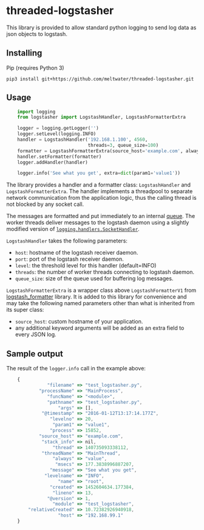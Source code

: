 threaded-logstasher
===================
This library is provided to allow standard python logging to send log data
as json objects to logstash.

Installing
----------
Pip (requires Python 3)

    pip3 install git+https://github.com/meltwater/threaded-logstasher.git

Usage
-----
```python
    import logging
    from logstasher import LogstashHandler, LogstashFormatterExtra

    logger = logging.getLogger('')
    logger.setLevel(logging.INFO)
    handler = LogstashHandler('192.168.1.100', 4560,
                              threads=3, queue_size=100)
    formatter = LogstashFormatterExtra(source_host='example.com', always='value')
    handler.setFormatter(formatter)
    logger.addHandler(handler)

    logger.info('See what you get', extra=dict(param1='value1'))
```

The library provides a handler and a formatter class:
``LogstashHandler`` and ``LogstashFormatterExtra``. The handler implements a
threadpool to separate network communication from the application logic, thus
the calling thread is not blocked by any socket call.

The messages are formatted and put immediately to an internal
[queue](https://docs.python.org/3.4/library/queue.html#queue.Queue).
The worker threads deliver messages to the logstash daemon using a slightly
modified version of [``logging.handlers.SocketHandler``](https://docs.python.org/3.4/library/logging.handlers.html#logging.handlers.SocketHandler).

``LogstashHandler`` takes the following parameters:
  * ``host``: hostname of the logstash receiver daemon.
  * ``port``: port of the logstash receiver daemon.
  * ``level``: the threshold level for this handler (default=INFO)
  * ``threads``: the number of worker threads connecting to logstash daemon.
  * ``queue_size``: size of the queue used for buffering log messages.

``LogstashFormatterExtra`` is a wrapper class above ``LogstashFormatterV1`` from
[logstash_formatter](https://github.com/exoscale/python-logstash-formatter) library.
It is added to this library for convenience and may take the following named
parameters other than what is inherited from its super class:
  * ``source_host``: custom hostname of your application.
  * any additional keyword arguments will be added as an extra field to every JSON log.

Sample output
-------------
The result of the ``logger.info`` call in the example above:

```javascript
    {
               "filename" => "test_logstasher.py",
            "processName" => "MainProcess",
               "funcName" => "<module>",
               "pathname" => "test_logstasher.py",
                   "args" => [],
             "@timestamp" => "2016-01-12T13:17:14.177Z",
                "levelno" => 20,
                 "param1" => "value1",
                "process" => 15852,
            "source_host" => "example.com",
             "stack_info" => nil,
                 "thread" => 140735093338112,
             "threadName" => "MainThread",
                 "always" => "value",
                  "msecs" => 177.3838996887207,
                "message" => "See what you get",
              "levelname" => "INFO",
                   "name" => "root",
                "created" => 1452604634.177384,
                 "lineno" => 13,
               "@version" => 1,
                 "module" => "test_logstasher",
        "relativeCreated" => 10.72382926940918,
                   "host" => "192.168.99.1"
    }
```
